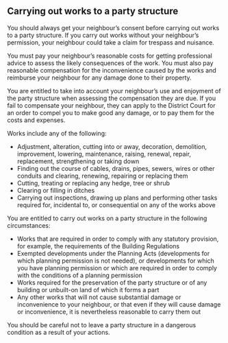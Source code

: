 ##  Carrying out works to a party structure

You should always get your neighbour’s consent before carrying out works to a
party structure. If you carry out works without your neighbour’s permission,
your neighbour could take a claim for trespass and nuisance.

You must pay your neighbour’s reasonable costs for getting professional advice
to assess the likely consequences of the work. You must also pay reasonable
compensation for the inconvenience caused by the works and reimburse your
neighbour for any damage done to their property.

You are entitled to take into account your neighbour’s use and enjoyment of
the party structure when assessing the compensation they are due. If you fail
to compensate your neighbour, they can apply to the District Court for an
order to compel you to make good any damage, or to pay them for the costs and
expenses.

Works include any of the following:

  * Adjustment, alteration, cutting into or away, decoration, demolition, improvement, lowering, maintenance, raising, renewal, repair, replacement, strengthening or taking down 
  * Finding out the course of cables, drains, pipes, sewers, wires or other conduits and clearing, renewing, repairing or replacing them 
  * Cutting, treating or replacing any hedge, tree or shrub 
  * Clearing or filling in ditches 
  * Carrying out inspections, drawing up plans and performing other tasks required for, incidental to, or consequential on any of the works above 

You are entitled to carry out works on a party structure in the following
circumstances:

  * Works that are required in order to comply with any statutory provision, for example, the requirements of the Building Regulations 
  * Exempted developments under the Planning Acts (developments for which planning permission is not needed), or developments for which you have planning permission or which are required in order to comply with the conditions of a planning permission 
  * Works required for the preservation of the party structure or of any building or unbuilt-on land of which it forms a part 
  * Any other works that will not cause substantial damage or inconvenience to your neighbour, or that even if they will cause damage or inconvenience, it is nevertheless reasonable to carry them out 

You should be careful not to leave a party structure in a dangerous condition
as a result of your actions.
